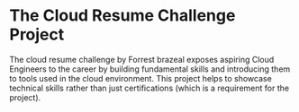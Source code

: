 # The Cloud Resume Challenge Project
The cloud resume challenge by Forrest brazeal exposes aspiring Cloud Engineers to the career by building fundamental skills and introducing them to tools used in the cloud environment. This project helps to showcase technical skills rather than just certifications (which is a requirement for the project).
